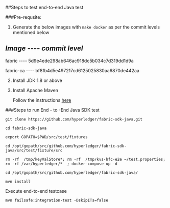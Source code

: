 ##Steps to test end-to-end Java test

###Pre-requsite:
1. Generate the below images with `make docker` as per the commit levels mentioned below

  *Image   ----   commit level*
  -----------------------------------------------------------
  fabric	----    5d9e4ede298ab646ac918dc5b034c7d319dd1d9a

  fabric-ca   ----    bf8fb4d5e497217cd6125025830aa6870de442aa

2. Install JDK 1.8 or above
3. Install Apache Maven

   Follow the instructions [here](https://github.com/hyperledger/fabric-sdk-java#compiling)

###Steps to run End - to -End Java SDK test

```
git clone https://github.com/hyperledger/fabric-sdk-java.git

cd fabric-sdk-java

export GOPATH=$PWD/src/test/fixtures

cd /opt/gopath/src/github.com/hyperledger/fabric-sdk-java/src/test/fixture/src

rm -rf  /tmp/keyValStore*; rm -rf  /tmp/kvs-hfc-e2e ~/test.properties; rm -rf /var/hyperledger/*  ; docker-compose up -d

cd /opt/gopath/src/github.com/hyperledger/fabric-sdk-java/

mvn install

```

Execute end-to-end testcase

```
mvn failsafe:integration-test -DskipITs=false
```
